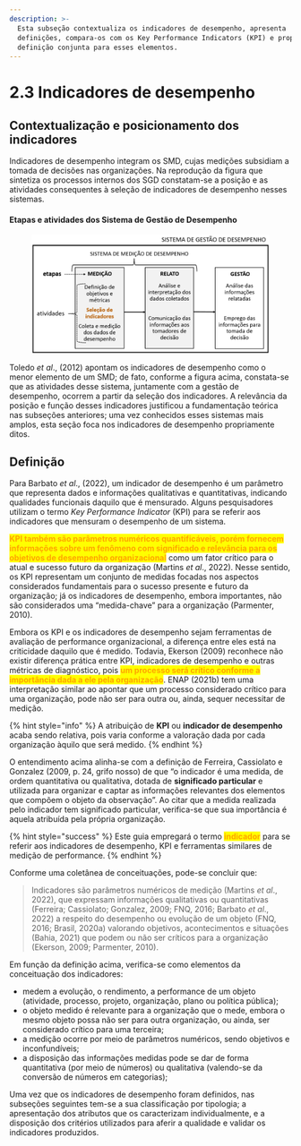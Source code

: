 ```yaml
---
description: >-
  Esta subseção contextualiza os indicadores de desempenho, apresenta
  definições, compara-os com os Key Performance Indicators (KPI) e propõe uma
  definição conjunta para esses elementos.
---
```


# 2.3 Indicadores de desempenho

## Contextualização e posicionamento dos indicadores

Indicadores de desempenho integram os SMD, cujas medições subsidiam a tomada de decisões nas organizações. Na reprodução da figura que sintetiza os processos internos dos SGD constatam-se a posição e as atividades consequentes à seleção de indicadores de desempenho nesses sistemas.

#### **Etapas e atividades dos Sistema de Gestão de Desempenho**

<figure><img src="../../.gitbook/assets/image (11).png" alt=""><figcaption></figcaption></figure>

Toledo _et al_., (2012) apontam os indicadores de desempenho como o menor elemento de um SMD; de fato, conforme a figura acima, constata-se que as atividades desse sistema, juntamente com a gestão de desempenho, ocorrem a partir da seleção dos indicadores. A relevância da posição e função desses indicadores justificou a fundamentação teórica nas subseções anteriores; uma vez conhecidos esses sistemas mais amplos, esta seção foca nos indicadores de desempenho propriamente ditos.&#x20;

## Definição

Para Barbato _et al_., (2022), um indicador de desempenho é um parâmetro que representa dados e informações qualitativas e quantitativas, indicando qualidades funcionais daquilo que é mensurado. Alguns pesquisadores utilizam o termo _Key Performance Indicator_ (KPI) para se referir aos indicadores que mensuram o desempenho de um sistema.&#x20;

<mark style="color:orange;">**KPI também são parâmetros numéricos quantificáveis, porém fornecem informações sobre um fenômeno com significado e relevância para os objetivos de desempenho organizacional**</mark> como um fator crítico para o atual e sucesso futuro da organização (Martins _et al_., 2022). Nesse sentido, os KPI representam um conjunto de medidas focadas nos aspectos considerados fundamentais para o sucesso presente e futuro da organização; já os indicadores de desempenho, embora importantes, não são considerados uma “medida-chave” para a organização (Parmenter, 2010).

Embora os KPI e os indicadores de desempenho sejam ferramentas de avaliação de performance organizacional, a diferença entre eles está na criticidade daquilo que é medido. Todavia, Ekerson (2009) reconhece não existir diferença prática entre KPI, indicadores de desempenho e outras métricas de diagnóstico, pois <mark style="color:orange;">**um processo será crítico conforme a importância dada a ele pela organização**</mark>. ENAP (2021b) tem uma interpretação similar ao apontar que um processo considerado crítico para uma organização, pode não ser para outra ou, ainda, sequer necessitar de medição.

{% hint style="info" %}
A atribuição de **KPI** ou **indicador de desempenho** acaba sendo relativa, pois varia conforme a valoração dada por cada organização àquilo que será medido.
{% endhint %}

O entendimento acima alinha-se com a definição de Ferreira, Cassiolato e Gonzalez (2009, p. 24, grifo nosso) de que “o indicador é uma medida, de ordem quantitativa ou qualitativa, dotada de **significado particular** e utilizada para organizar e captar as informações relevantes dos elementos que compõem o objeto da observação”. Ao citar que a medida realizada pelo indicador tem significado particular, verifica-se que sua importância é aquela atribuída pela própria organização.

{% hint style="success" %}
Este guia empregará o termo <mark style="color:orange;">**indicador**</mark> para se referir aos indicadores de desempenho, KPI e ferramentas similares de medição de performance.
{% endhint %}

&#x20;Conforme uma coletânea de conceituações, pode-se concluir que:&#x20;

> Indicadores são parâmetros numéricos de medição (Martins _et al_., 2022), que expressam informações qualitativas ou quantitativas (Ferreira; Cassiolato; Gonzalez, 2009; FNQ, 2016; Barbato _et al_., 2022) a respeito do desempenho ou evolução de um objeto (FNQ, 2016; Brasil, 2020a) valorando objetivos, acontecimentos e situações (Bahia, 2021) que podem ou não ser críticos para a organização (Ekerson, 2009; Parmenter, 2010).

Em função da definição acima, verifica-se como elementos da conceituação dos indicadores:

* medem a evolução, o rendimento, a performance de um objeto (atividade, processo, projeto, organização, plano ou política pública);
* o objeto medido é relevante para a organização que o mede, embora o mesmo objeto possa não ser para outra organização, ou ainda, ser considerado crítico para uma terceira;
* a medição ocorre por meio de parâmetros numéricos, sendo objetivos e inconfundíveis;
* a disposição das informações medidas pode se dar de forma quantitativa (por meio de números) ou qualitativa (valendo-se da conversão de números em categorias);

Uma vez que os indicadores de desempenho foram definidos, nas subseções seguintes tem-se a sua classificação por tipologia; a apresentação dos atributos que os caracterizam individualmente, e a disposição dos critérios utilizados para aferir a qualidade e validar os indicadores produzidos.&#x20;
